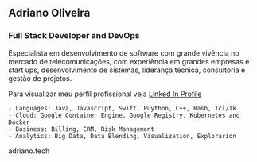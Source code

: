 ## Adriano Oliveira

### Full Stack Developer and DevOps

Especialista em desenvolvimento de software com grande vivência no mercado de telecomunicações, com experiência em grandes empresas e start ups, desenvolvimento de sistemas, liderança técnica, consultoria e gestão de projetos.

Para visualizar meu perfil profissional veja [Linked In Profile](https://br.linkedin.com/in/adriano-oliveira/pt)

```
- Languages: Java, Javascript, Swift, Puython, C++, Bash, Tcl/Tk
- Cloud: Google Container Engine, Google Registry, Kubernetes and Docker
- Business: Billing, CRM, Risk Management
- Analytics: Big Data, Data Blending, Visualization, Explorarion

```
adriano.tech
